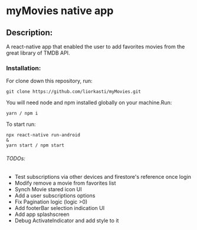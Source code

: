 # myMovies native app 
## Description:
A react-native app that enabled the user to add favorites movies from the great library of TMDB API.
### Installation:
For clone down this repository, run:
```
git clone https://github.com/liorkasti/myMovies.git
```
You will need node and npm installed globally on your machine.Run:
```
yarn / npm i
```
To start run:
```
npx react-native run-android
&
yarn start / npm start
```

###### TODOs: 
* Test subscriptions via other devices and firestore's reference once login
* Modify remove a movie from favorites list
* Synch Movie stared icon UI
* Add a user subscriptions options
* Fix Pagination logic (logic >0)
* Add footerBar selection indication UI
* Add app splashscreen
* Debug ActivateIndicator and add style to it

